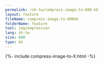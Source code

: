 ```yaml
---
permalink: /zh-tw/compress-image-to-600-kb
layout: feature
fileName: compress-image-to-600kb
folderName: feature
tool: imgcompression
lang: zh-tw
size: 600
type: kb
---
```


{%- include compress-image-to-X.html -%}
